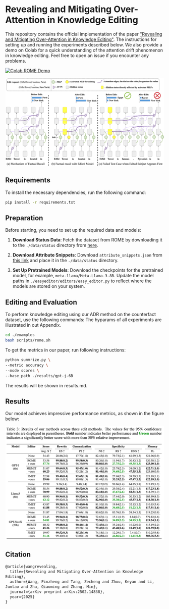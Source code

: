 # Revealing and Mitigating Over-Attention in Knowledge Editing

This repository contains the official implementation of the paper ["Revealing and Mitigating Over-Attention in Knowledge Editing"](https://arxiv.org/abs/2502.14838).
The instructions for setting up and running the experiments described below. We also provide a demo on Colab for a quick understanding of the attention drift phenomenon in knowledge editing. Feel free to open an issue if you encounter any problems.  

[![Colab ROME Demo](https://colab.research.google.com/assets/colab-badge.svg)](https://colab.research.google.com/drive/1WjqxidJwC-HCgqrl70k_g61lQ-HPAycZ?usp=sharing)

![Introduction](./figs/intro.png)

## Requirements

To install the necessary dependencies, run the following command:

```bash
pip install -r requirements.txt
```

## Preparation

Before starting, you need to set up the required data and models:

1. **Download Status Data**: Fetch the dataset from ROME by downloading it to the `./data/status` directory from [here](https://rome.baulab.info/data/stats).

2. **Download Attribute Snippets**: Download `attribute_snippets.json` from [this link](https://rome.baulab.info/data/dsets/attribute_snippets.json) and place it in the `./data/status` directory.

3. **Set Up Pretrained Models**: Download the checkpoints for the pretrained model, for example, `meta-llama/Meta-Llama-3-8B`. Update the model paths in `./easyeditor/editors/easy_editor.py` to reflect where the models are stored on your system.

## Editing and Evaluation

To perform knowledge editing using our ADR method on the counterfact dataset, use the following commands:
The hyparams of all experiments are illustrated in out Appendix.

```bash
cd ./examples
bash scripts/rome.sh 
```

To get the metrics in our paper, run following instructions:
```bash
python summrize.py \
--metric accuracy \
--mode scores \
--base_path ./results/gpt-j-6B
```
The results will be shown in results.md.

## Results

Our model achieves impressive performance metrics, as shown in the figure below:

![Results](./figs/results.png)

## Citation
```
@article{wangrevealing,
  title={Revealing and Mitigating Over-Attention in Knowledge Editing},
  author={Wang, Pinzheng and Tang, Zecheng and Zhou, Keyan and Li, Juntao and Zhu, Qiaoming and Zhang, Min},
  journal={arXiv preprint arXiv:2502.14838},
  year={2025}
}
```


